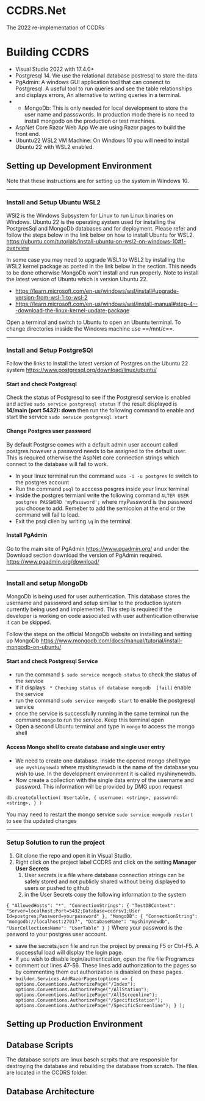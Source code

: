 # CCDRS.Net
The 2022 re-implementation of CCDRs


# Building CCDRS
- Visual Studio 2022 with 17.4.0+
- Postgresql 14. We use the relational database postresql to store the data
- PgAdmin: A windows GUI application tool that can conenct to Postgresql. A useful tool to run queries and see the table relationships and displays errors, An alternative to writing queries in a terminal. 
- - MongoDb: This is only needed for local development to store the user name and passswords. In production mode there is no need to install mongodb on the production or test machines.
- AspNet Core Razor Web App We are using Razor pages to build the front end. 
- Ubuntu22 WSL2 VM Machine: On Windows 10 you will need to install Ubuntu 22 with WSL2 enabled. 
 

## Setting up Development Environment 
Note that these instructions are for setting up the system in Windows 10.

---
### Install and Setup Ubuntu WSL2

WSl2 is the Windows Subsystem for Linux to run Linux binaries on Windows. Ubuntu 22 is the operating system used for installing the PostgresSql and MongoDb databases and for deployment.
Please refer and follow the steps below in the link below on how to install Ubuntu for WSL2.
https://ubuntu.com/tutorials/install-ubuntu-on-wsl2-on-windows-10#1-overview

In some case you may need to upgrade WSL1 to WSL2 by installing the WSL2 kernel package as posted in the link below in the section.
This needs to be done otherwise MongoDb won't install and run properly. 
Note to install the latest version of Ubuntu which is version Ubuntu 22. 
- https://learn.microsoft.com/en-us/windows/wsl/install#upgrade-version-from-wsl-1-to-wsl-2
- https://learn.microsoft.com/en-us/windows/wsl/install-manual#step-4---download-the-linux-kernel-update-package

Open a terminal and switch to Ubuntu to open an Ubuntu terminal. To change directories insside the Windows machine
use ==/mnt/c==.

---
### Install and Setup PostgreSQl
Follow the links to install the latest version of Postgres on the Ubuntu 22 system
https://www.postgresql.org/download/linux/ubuntu/

#### Start and check Postgresql
Check the status of Postgresql to see if the Postgresql service is enabled and active
`sudo service postgresql status`
If the result displayed is **14/main (port 5432): down** then run the following command to 
enable and start the service
`sudo service postgresql start`

#### Change Postgres user password
By default Postgrse comes with a default admin user account called postgres however a password needs to be assigned to the default user.
This is required otherwise the AspNet core connection strings which connect to the database will fail to work. 
- In your linux terminal run the command `sudo -i -u postgres` to switch to the postgres account
- Run the command `psql` to acccess posgres inside your linux terminal 
- Inside the postgres termianl write the following command `ALTER USER postgres PASSWORD 'myPassword';` where myPassword is the password you choose to add. Remeber to add the semicolon at the end or the command will fail to load.
- Exit the psql clien by writing `\q` in the terminal. 

#### Install PgAdmin
Go to the main site of PgAdmin https://www.pgadmin.org/ and under the Download section download the version of PgAdmin required.
https://www.pgadmin.org/download/

---
### Install and setup MongoDb
 MongoDb is being used for user authentication. This database stores the username and passsword and setup similiar to the production system currently being 
 used and implemented. This step is required if the developer is working on code associated with user authentication otherwise
 it can be skipped. 

 Follow the steps on the official MongoDb website on installing and setting up MongoDb
 https://www.mongodb.com/docs/manual/tutorial/install-mongodb-on-ubuntu/

 #### Start and check Postgresql Service
 - run the command `$ sudo service mongodb status` to check the status of the service
 - if it displays ` * Checking status of database mongodb  [fail]` enable the service
 - run the command `sudo service mongodb start` to enable the postgresql service 
 - once the service is successfully running in the same terminal run the command `mongo` to run the service. Keep this terminal open
 - Open a second Ubuntu terminal and type in `mongo` to access the mongo shell
 
 #### Access Mongo shell to create database and single user entry
 - We need to create one database. inside the opened mongo shell type `use myshinynewdb` where myshinynewdb is the name
 of the database you wish to use. In the development environment it is called myshinynewdb.
 - Now create a collection with the single data entry of the username and password. This information will be 
provided by DMG upon request

`db.createCollection( Usertable,
   {
     username: <string>,
     password: <string>,
   }
)
`

You may need to restart the mongo service `sudo service mongodb restart` to see the updated changes

---
### Setup Solution to run the project
1. Git clone the repo and open it in Visual Studio. 
1. Right click on the project label CCDRS and click on the setting **Manager User Secrets**
    1. User secrets is a file where database connection strings can be safely stored and not publicly shared without being displayed to users or pushed to github
    1. in the User Secrets copy the following information to the system 

` {
  "AllowedHosts": "*",
  "ConnectionStrings": {
    "TestDBContext": "Server=localhost;Port=5432;Database=ccdrsv1;User Id=postgres;Password=yourpassword"
  },
  "MongoDB": {
    "ConnectionString": "mongodb://localhost:27017",
    "DatabaseName": "myshinynewdb",
    "UserCollectionsName": "UserTable"
  }
}
`
Where your password is the pasword to your postgres user account.
- save the secrets.json file and run the project by pressing F5 or Ctrl-F5. A successful load will display the login page.
- If you wish to disable login/authentication, open the file file Program.cs
-  comment out lines 47-56. These lines add authorization to the pages so by commenting them out authorization is disabled on these pages.
- `builder.Services.AddRazorPages(options =>
    {
        options.Conventions.AuthorizePage("/Index");
        options.Conventions.AuthorizePage("/AllStation");
        options.Conventions.AuthorizePage("/AllScreenline");
        options.Conventions.AuthorizePage("/SpecificStation");
        options.Conventions.AuthorizePage("/SpecificScreenline");
    }
);
`

## Setting up Production Environment

## Database Scripts
The database scripts are linux basch scrpits that are responsible for destroying the database 
and rebuilding the database from scratch.
The files are located in the CCDRS folder. 

## Database Architecture



